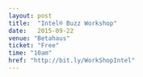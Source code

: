 ```yaml
---
layout: post
title:  "Intel® Buzz Workshop"
date:   2015-09-22
venue: "Betahaus"
ticket: "Free"
time: "10am"
href: "http://bit.ly/WorkShopIntel"
---
```

<!-- fill in the URL of your event host page if you haven't enough information for a detail page, so the event link won't point on the detail page at all -->
